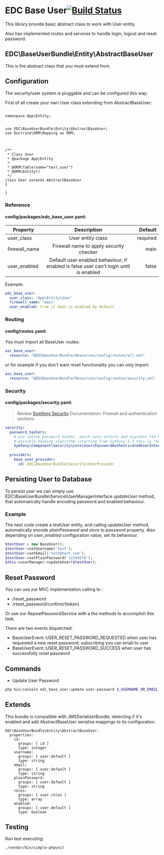 EDC Base User[![Build Status](https://app.travis-ci.com/edezacas/base-user.svg?branch=master)](https://app.travis-ci.com/github/edezacas/base-user)
=======

This library provide basic abstract class to work with User entity.

Also has implemented routes and services to handle login, logout and reset password.

## EDC\BaseUserBundle\Entity\AbstractBaseUser 

This is the abstract class that you must extend from.

## Configuration

The security/user system is pluggable and can be configured this way:

First of all create your own User class extending from AbstractBaseUser:

```

namespace App\Entity;


use EDC\BaseUserBundle\Entity\AbstractBaseUser;
use Doctrine\ORM\Mapping as ORM;



/**
 * Class User
 * @package App\Entity
 *
 * @ORM\Table(name="test_user")
 * @ORM\Entity()
 */
class User extends AbstractBaseUser
{

}
```

### Reference

#### config/packages/edc_base_user.yaml:

| Property        | Description           | Default  |
| ------------- |:-------------:| -----:|
| user_class      | User entity class | required  |
| firewall_name      | Firewall name to apply security checker      |   main |
| user_enabled | Default user enabled behaviour; if enabled is false user can't login until is enabled | false |

Example: 

```yaml
edc_base_user:
  user_class: 'App\Entity\User'
  firewall_name: 'main'
  user_enabled: true // User is enabled by default
```
### Routing

#### config/routes.yaml:

You must import all BaseUser routes:

```yaml
asc_base_user:
  resource: "@EDCBaseUserBundle/Resources/config/routes/all.xml"
```

or for example if you don't want reset functionality you can only import:

```yaml
asc_base_user:
  resource: "@EDCBaseUserBundle/Resources/config/routes/security.xml"
```

### Security

#### config/packages/security.yaml:

> Review [Symfony Security](https://symfony.com/doc/current/security.html) Documentation: Firewall and authentication sections

```yaml
security:
  password_hashers:
    # Use native password hasher, which auto-selects and migrates the best
    # possible hashing algorithm (starting from Symfony 5.3 this is "bcrypt")
    Symfony\Component\Security\Core\User\PasswordAuthenticatedUserInterface: 'auto'
      
  providers:
    base_user_provider:
      id: EDC\BaseUserBundle\Security\UserProvider
```

## Persisting User to Database

To persist user we can simply use EDC\BaseUserBundle\Service\UserManagerInterface *updateUser* method, that automatically handle encoding password and enabled behaviour.

### Example

The next code create a testUser entity, and calling *updateUser* method, automatically encode *plainPassword* and store to *password* property. Also depending on *user_enabled* configuration value, set its behaviour.

```php 
$testUser = new BaseUser();
$testUser->setUsername('test');
$testUser->setEmail('test@test.com');
$testUser->setPlainPassword('12345678');
$this->userManager->updateUser($testUser);
```


## Reset Password

You can use our MVC implementation calling to :

* /reset_password
* /reset_password/confirm/{token}

Or use our RepeatPasswordService with a the methods to accomplish this task.

There are two events dispatched:

* BaseUserEvent::USER_RESET_PASSWORD_REQUESTED when user has requested a new reset password; subscribing you can email to user
* BaseUserEvent::USER_RESET_PASSWORD_SUCCESS when user has successfully reset password

## Commands

- Update User Password
```php
php bin/console edc_base_user:update-user-password $_USERNAME_OR_EMAIL $_PLAN_PASSWORD    
```

## Extends

This bundle is compatible with JMSSerializerBundle, detecting if it's enabled and add AbstractBaseUser serialize
mappings to its configuration.

```
EDC\BaseUserBundle\Entity\AbstractBaseUser:
  properties:
    id:
      groups: [ id ]
      type: integer
    username:
      groups: [ user.default ]
      type: string
    email:
      groups: [ user.default ]
      type: string
    plainPassword:
      groups: [ user.default ]
      type: string
    roles:
      groups: [ user.roles ]
      type: array
    enabled:
      groups: [ user.default ]
      type: boolean

```

## Testing

Run test executing:

```
./vendor/bin/simple-phpunit
```
